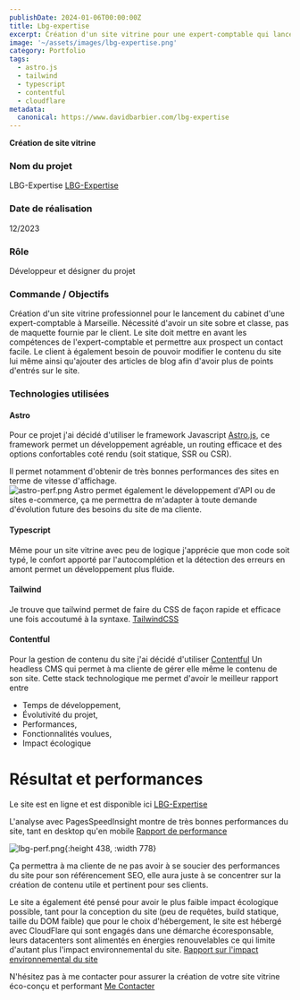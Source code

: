 ```yaml
---
publishDate: 2024-01-06T00:00:00Z
title: Lbg-expertise
excerpt: Création d'un site vitrine pour une expert-comptable qui lance son cabinet indépendant.
image: '~/assets/images/lbg-expertise.png'
category: Portfolio
tags:
  - astro.js
  - tailwind
  - typescript
  - contentful
  - cloudflare
metadata:
  canonical: https://www.davidbarbier.com/lbg-expertise
---
```


**Création de site vitrine** 

### Nom du projet
LBG-Expertise [LBG-Expertise](https://lbg-expertise.com)

### Date de réalisation
12/2023

### Rôle
Développeur et désigner du projet

### Commande / Objectifs
Création d'un site vitrine professionnel pour le lancement du cabinet d'une expert-comptable à Marseille. Nécessité d'avoir un site sobre et classe, pas de maquette fournie par le client. Le site doit mettre en avant les compétences de l'expert-comptable et permettre aux prospect un contact facile. Le client à également besoin de pouvoir modifier le contenu du site lui même ainsi qu'ajouter des articles de blog afin d'avoir plus de points d'entrés sur le site.

### Technologies utilisées

#### Astro
Pour ce projet j'ai décidé d'utiliser le framework Javascript [Astro.js](https://astro.build/), ce framework permet un développement agréable, un routing efficace et des options confortables coté rendu (soit statique, SSR ou CSR). 
  
  Il permet notamment d'obtenir de très bonnes performances des sites en terme de vitesse d'affichage.  
![astro-perf.png](~/assets/images/astro-perf.png) Astro permet également le développement d'API ou de sites e-commerce, ça me permettra de m'adapter à toute demande d'évolution future des besoins du site de ma cliente.

#### Typescript
Même pour un site vitrine avec peu de logique j'apprécie que mon code soit typé, le confort apporté par l'autocomplétion et la détection des erreurs en amont permet un développement plus fluide.

#### Tailwind
Je trouve que tailwind permet de faire du CSS de façon rapide et efficace une fois accoutumé à la syntaxe. [TailwindCSS](https://tailwindcss.com/)

#### Contentful
Pour la gestion de contenu du site j'ai décidé d'utiliser [Contentful](https://www.contentful.com/) Un headless CMS qui permet à ma cliente de gérer elle même le contenu de son site.
Cette stack technologique me permet d'avoir le meilleur rapport entre
- Temps de développement,
- Évolutivité du projet,
- Performances,
- Fonctionnalités voulues,
- Impact écologique

# Résultat et performances

Le site est en ligne et est disponible ici [LBG-Expertise](https://lbg-expertise.com)

L'analyse avec PagesSpeedInsight montre de très bonnes performances du site, tant en desktop qu'en mobile [Rapport de performance](https://pagespeed.web.dev/analysis/https-www-lbg-expertise-com/bzpbpd8z16?form_factor=mobile)

![lbg-perf.png](~/assets/images/lbg-perf.png){:height 438, :width 778}

Ça permettra à ma cliente de ne pas avoir à se soucier des performances du site pour son référencement SEO, elle aura juste à se concentrer sur la création de contenu utile et pertinent pour ses clients.

Le site a également été pensé pour avoir le plus faible impact écologique possible, tant pour la conception du site (peu de requêtes, build statique, taille du DOM faible) que pour le choix d'hébergement, le site est hébergé avec CloudFlare qui sont engagés dans une démarche écoresponsable, leurs datacenters sont alimentés en énergies renouvelables ce qui limite d'autant plus l'impact environnemental du site.
[Rapport sur l'impact environnemental du site](https://www.websitecarbon.com/website/lbg-expertise-com/)

N'hésitez pas à me contacter pour assurer la création de votre site vitrine éco-conçu et performant 
[Me Contacter](https://www.davidbarbier.com/contact)